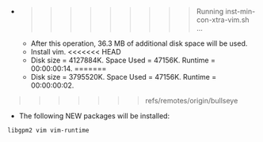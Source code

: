 * >>>>>>>>> Running inst-min-con-xtra-vim.sh ...
  * After this operation, 36.3 MB of additional disk space will be used.
  * Install vim.
<<<<<<< HEAD
  * Disk size = 4127884K. Space Used = 47156K. Runtime = 00:00:00:14.
=======
  * Disk size = 3795520K. Space Used = 47156K. Runtime = 00:00:00:02.
>>>>>>> refs/remotes/origin/bullseye
  * The following NEW packages will be installed:
  ```bash
libgpm2 vim vim-runtime
  ```
